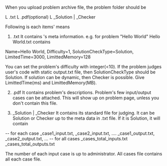 When you upload problem archive file,
the problem folder should be

<problem name>
	L <problem name>.txt
	L <problem name>.pdf(optional)
	L <problem name>_Solution | <problem name>_Checker

Following is each items' means
1. <problem name>.txt
  It contains <problem>'s meta information.
  e.g. for problem "Hello World"
  Hello World.txt contains
  
  Name=Hello World, Difficulty=1, SolutionCheckType=Solution, LimitedTime=3000, LimittedMemory=128

  You can set the problem's difficulty with integer(<10).
  If the problem judges user's code with static output.txt file, then SolutionCheckType should be Solution. If solution can be dynamic, then Checker is possible.
  Give LimittedTime(ms) and LimittedMemory(MB).

2. <problem name>.pdf
  It contains problem's descriptions. Problem's few input/output cases can be attached. This will show up on problem page, unless you don't contain this file.

3. <problem name>_Solution | <problem name>_Checker
  It contains its standard file for judging. It can be Solution or Checker up to the meta data in <problem name>.txt file.
  If it is Solution, it will contain
 
  -- for each case
  <problem name>_case1_input.txt, 
  <problem name>_case2_input.txt,
  ....
  <problem name>_case1_output.txt,
  <problem name>_case2_output.txt,
  ...
  -- for all cases
  <problme name>_cases_total_inputs.txt
  <problem name>_cases_total_outputs.txt

  The number of each input case is up to administrator.
  All cases file contains all each case file. 

   
